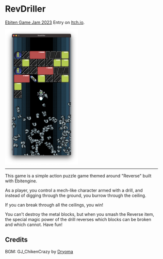 # RevDriller

[Ebiten Game Jam 2023](https://itch.io/jam/ebitengine-game-jam-2023) Entry on [Itch.io](https://yohamta.itch.io/revdriller).

<img align="center" width="240" src="./assets/screenshots/screenshot2.png" alt="screenshot" title="screenshot" />

-----

This game is a simple action puzzle game themed around "Reverse" built with Ebitengine.

As a player, you control a mech-like character armed with a drill, and instead of digging through the ground, you burrow through the ceiling.

If you can break through all the ceilings, you win!

You can't destroy the metal blocks, but when you smash the Reverse item, the special magic power of the drill reverses which blocks can be broken and which cannot. Have fun!

## Credits

BGM: GJ_ChikenCrazy by [Dryoma](https://dryoma.itch.io/musicpack-freeopened)
